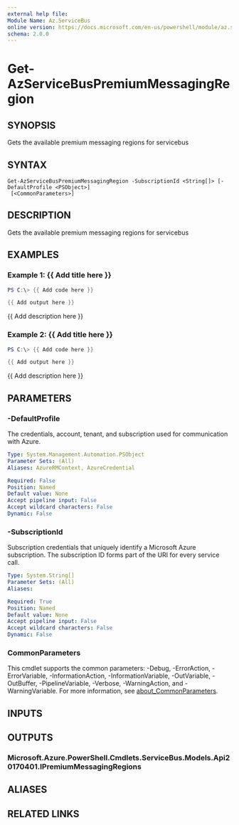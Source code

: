 ```yaml
---
external help file:
Module Name: Az.ServiceBus
online version: https://docs.microsoft.com/en-us/powershell/module/az.servicebus/get-azservicebuspremiummessagingregion
schema: 2.0.0
---
```


# Get-AzServiceBusPremiumMessagingRegion

## SYNOPSIS
Gets the available premium messaging regions for servicebus

## SYNTAX

```
Get-AzServiceBusPremiumMessagingRegion -SubscriptionId <String[]> [-DefaultProfile <PSObject>]
 [<CommonParameters>]
```

## DESCRIPTION
Gets the available premium messaging regions for servicebus

## EXAMPLES

### Example 1: {{ Add title here }}
```powershell
PS C:\> {{ Add code here }}

{{ Add output here }}
```

{{ Add description here }}

### Example 2: {{ Add title here }}
```powershell
PS C:\> {{ Add code here }}

{{ Add output here }}
```

{{ Add description here }}

## PARAMETERS

### -DefaultProfile
The credentials, account, tenant, and subscription used for communication with Azure.

```yaml
Type: System.Management.Automation.PSObject
Parameter Sets: (All)
Aliases: AzureRMContext, AzureCredential

Required: False
Position: Named
Default value: None
Accept pipeline input: False
Accept wildcard characters: False
Dynamic: False
```

### -SubscriptionId
Subscription credentials that uniquely identify a Microsoft Azure subscription.
The subscription ID forms part of the URI for every service call.

```yaml
Type: System.String[]
Parameter Sets: (All)
Aliases:

Required: True
Position: Named
Default value: None
Accept pipeline input: False
Accept wildcard characters: False
Dynamic: False
```

### CommonParameters
This cmdlet supports the common parameters: -Debug, -ErrorAction, -ErrorVariable, -InformationAction, -InformationVariable, -OutVariable, -OutBuffer, -PipelineVariable, -Verbose, -WarningAction, and -WarningVariable. For more information, see [about_CommonParameters](http://go.microsoft.com/fwlink/?LinkID=113216).

## INPUTS

## OUTPUTS

### Microsoft.Azure.PowerShell.Cmdlets.ServiceBus.Models.Api20170401.IPremiumMessagingRegions

## ALIASES

## RELATED LINKS

